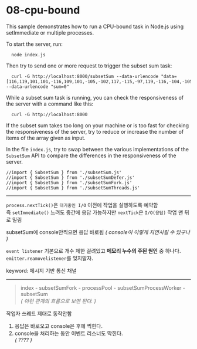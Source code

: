 # 08-cpu-bound

This sample demonstrates how to run a CPU-bound task in Node.js
using setImmediate or multiple processes.

To start the server, run:

```shell script
  node index.js
```

Then try to send one or more request to trigger the subset sum task:

```shell script
  curl -G http://localhost:8000/subsetSum --data-urlencode "data=[116,119,101,101,-116,109,101,-105,-102,117,-115,-97,119,-116,-104,-105,115]" --data-urlencode "sum=0"
```
  
While a subset sum task is running, you can check the responsiveness of the server with a command like this:

```shell script
  curl -G http://localhost:8000
```

If the subset sum takes too long on your machine or is too fast for checking the responsiveness of the server, try to reduce or increase the number of items of the array given as input.

In the file `index.js`, try to swap between the various implementations
of the `SubsetSum` API to compare the differences in the responsiveness of the 
server.

```
//import { SubsetSum } from './subsetSum.js'
//import { SubsetSum } from './subsetSumDefer.js'
//import { SubsetSum } from './subsetSumFork.js'
//import { SubsetSum } from './subsetSumThreads.js'
```
----
`process.nextTick()`은 `대기중인 I/O` 이전에 작업을 실행하도록 예약함  
즉 `setImmediate()` 느려도 중간에 응답 가능하지만 `nextTick`은 `I/O(응답)` 작업 맨 뒤로 밀림  

subsetSum에 console안찍으면 응답 바로됨 _( console이 이렇게 지연시킬 수 있구나 )_  

`event listener` 기본으로 개수 제한 걸려있고 __메모리 누수의 주된 원인__ 중 하나다.  
`emitter.reamovelistener`를 잊지말자.

keyword: 메시지 기반 통신 채널  

---

>index - subsetSumFork - processPool - subsetSumProcessWorker - subsetSum   
_( 이런 관계의 흐름으로 보면 된다. )_

작업자 쓰레드 제대로 동작안함  
1. 응답은 바로오고 console은 후에 찍힌다.
2. console을 처리하는 동안 이벤트 리스너도 막힌다.  
_( ???? )_